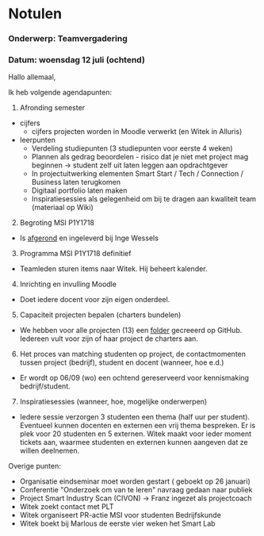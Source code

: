 # Notulen

### Onderwerp: Teamvergadering

### Datum: woensdag 12 juli (ochtend)

Hallo allemaal,

Ik heb volgende agendapunten:

1. Afronding semester
+ cijfers
  + cijfers projecten worden in Moodle verwerkt (en Witek in Alluris)
+ leerpunten
  + Verdeling studiepunten (3 studiepunten voor eerste 4 weken)
  + Plannen als gedrag beoordelen - risico dat je niet met project mag beginnen -> student zelf uit laten leggen aan opdrachtgever
  + In projectuitwerking elementen Smart Start / Tech / Connection / Business laten terugkomen
  + Digitaal portfolio laten maken
  + Inspiratiesessies als gelegenheid om bij te dragen aan kwaliteit team (materiaal op Wiki)

2. Begroting MSI P1Y1718
+ Is [afgerond](https://docs.google.com/spreadsheets/d/1PNbY5Qs2hQJumr_VUEl_D2zznkajfYWZGTWmpRMc7mw/edit?usp=sharing) en ingeleverd bij Inge Wessels

3. Programma MSI P1Y1718 definitief
+ Teamleden sturen items naar Witek. Hij beheert kalender.

4. Inrichting en invulling Moodle
+ Doet iedere docent voor zijn eigen onderdeel.

5. Capaciteit projecten bepalen (charters bundelen)
+ We hebben voor alle projecten (13) een [folder](https://github.com/minorsmart/sep2017/tree/master/docs/projecten) gecreeerd op GitHub. Iedereen vult voor zijn of haar project de charters aan.
6. Het proces van matching studenten op project, de contactmomenten tussen project (bedrijf), student en docent (wanneer, hoe e.d.)
+ Er wordt op 06/09 (wo) een ochtend gereserveerd voor kennismaking bedrijf/student.
7. Inspiratiesessies (wanneer, hoe, mogelijke onderwerpen)
  + Iedere sessie verzorgen 3 studenten een thema (half uur per student). Eventueel kunnen docenten en externen een vrij thema bespreken. Er is plek voor 20 studenten en 5 externen. Witek maakt voor ieder moment tickets aan, waarmee studenten en externen kunnen aangeven dat ze willen deelnemen.
  
Overige punten:
+ Organisatie eindseminar moet worden gestart ( geboekt op 26 januari)
+ Conferentie "Onderzoek om van te leren" navraag gedaan naar publiek
+ Project Smart Industry Scan (CIVON) -> Franz ingezet als projectcoach
+ Witek zoekt contact met PLT
+ Witek organiseert PR-actie MSI voor studenten Bedrijfskunde
+ Witek boekt bij Marlous de eerste vier weken het Smart Lab

